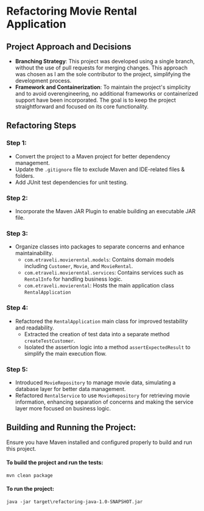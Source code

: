 # Refactoring Movie Rental Application

## Project Approach and Decisions
- **Branching Strategy**: This project was developed using a single branch, without the use of pull requests for merging changes. This approach was chosen as I am the sole contributor to the project, simplifying the development process.
- **Framework and Containerization**: To maintain the project's simplicity and to avoid overengineering, no additional frameworks or containerized support have been incorporated. The goal is to keep the project straightforward and focused on its core functionality.

## Refactoring Steps

### Step 1:
- Convert the project to a Maven project for better dependency management.
- Update the `.gitignore` file to exclude Maven and IDE-related files & folders.
- Add JUnit test dependencies for unit testing.

### Step 2:
- Incorporate the Maven JAR Plugin to enable building an executable JAR file.

### Step 3:
- Organize classes into packages to separate concerns and enhance maintainability.
    - `com.etraveli.movierental.models`: Contains domain models including `Customer`, `Movie`, and `MovieRental`.
    - `com.etraveli.movierental.services`: Contains services such as `RentalInfo` for handling business logic.
    - `com.etraveli.movierental`: Hosts the main application class `RentalApplication`

### Step 4:
- Refactored the `RentalApplication` main class for improved testability and readability.
  - Extracted the creation of test data into a separate method `createTestCustomer`.
  - Isolated the assertion logic into a method `assertExpectedResult` to simplify the main execution flow.

### Step 5:
- Introduced `MovieRepository` to manage movie data, simulating a database layer for better data management.
- Refactored `RentalService` to use `MovieRepository` for retrieving movie information, enhancing separation of concerns and making the service layer more focused on business logic.

## Building and Running the Project:
Ensure you have Maven installed and configured properly to build and run this project.

#### To build the project and run the tests:
```
mvn clean package
```

#### To run the project:
```
java -jar target\refactoring-java-1.0-SNAPSHOT.jar
```